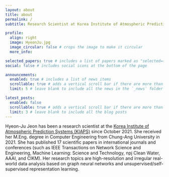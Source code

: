 ```yaml
---
layout: about
title: about
permalink: /
subtitle: Research Scientist at Korea Institute of Atmospheric Prediction Systems (KIAPS)

profile:
  align: right
  image: HyeonJu.jpg
  image_circular: false # crops the image to make it circular
  more_info: 

selected_papers: true # includes a list of papers marked as "selected={true}"
social: false # includes social icons at the bottom of the page

announcements:
  enabled: true # includes a list of news items
  scrollable: true # adds a vertical scroll bar if there are more than 3 news items
  limit: 5 # leave blank to include all the news in the `_news` folder

latest_posts:
  enabled: false
  scrollable: true # adds a vertical scroll bar if there are more than 3 new posts items
  limit: 3 # leave blank to include all the blog posts
---
```


Hyeon-Ju Jeon has been a research scientist at the [Korea Institute of Atmospheric Prediction Systems (KIAPS)](https://www.kiaps.org/front/main.do) since October 2021. She received her M.Eng. degree in Computer Engineering from Chung-Ang University in 2021. She has published 17 scientific papers in international journals and conferences (such as IEEE Transactions on Network Science and Engineering, Machine Learning: Science and Technology, npj Clean Water, AAAI, and CIKM). Her research topics are high-resolution and irregular real-world data analysis based on graph neural networks and unsupervised/self-supervised representation learning.
